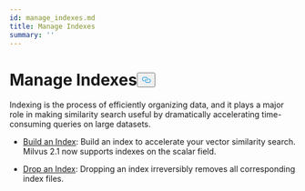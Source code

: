 ```yaml
---
id: manage_indexes.md
title: Manage Indexes
summary: ''
---
```

<h1 id="Manage-Indexes" class="common-anchor-header">Manage Indexes<button data-href="#Manage-Indexes" class="anchor-icon" translate="no">
      <svg translate="no"
        aria-hidden="true"
        focusable="false"
        height="20"
        version="1.1"
        viewBox="0 0 16 16"
        width="16"
      >
        <path
          fill="#0092E4"
          fill-rule="evenodd"
          d="M4 9h1v1H4c-1.5 0-3-1.69-3-3.5S2.55 3 4 3h4c1.45 0 3 1.69 3 3.5 0 1.41-.91 2.72-2 3.25V8.59c.58-.45 1-1.27 1-2.09C10 5.22 8.98 4 8 4H4c-.98 0-2 1.22-2 2.5S3 9 4 9zm9-3h-1v1h1c1 0 2 1.22 2 2.5S13.98 12 13 12H9c-.98 0-2-1.22-2-2.5 0-.83.42-1.64 1-2.09V6.25c-1.09.53-2 1.84-2 3.25C6 11.31 7.55 13 9 13h4c1.45 0 3-1.69 3-3.5S14.5 6 13 6z"
        ></path>
      </svg>
    </button></h1><p>Indexing is the process of efficiently organizing data, and it plays a major role in making similarity search useful by dramatically accelerating time-consuming queries on large datasets.</p>
<ul>
<li><p><a href="/docs/fr/build_index.md">Build an Index</a>: Build an index to accelerate your vector similarity search. Milvus 2.1 now supports indexes on the scalar field.</p></li>
<li><p><a href="/docs/fr/drop_index.md">Drop an Index</a>: Dropping an index irreversibly removes all corresponding index files.</p></li>
</ul>
